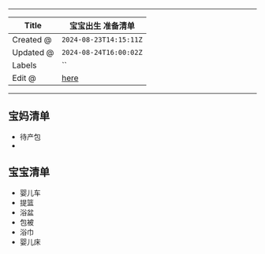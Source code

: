 -----

| Title     | 宝宝出生 准备清单                                          |
| --------- | -------------------------------------------------- |
| Created @ | `2024-08-23T14:15:11Z`                             |
| Updated @ | `2024-08-24T16:00:02Z`                             |
| Labels    | \`\`                                               |
| Edit @    | [here](https://github.com/junxnone/ywiki/issues/5) |

-----

## 宝妈清单

  - 待产包
  - 
## 宝宝清单

  - 婴儿车
  - 提篮
  - 浴盆
  - 包被
  - 浴巾
  - 婴儿床
